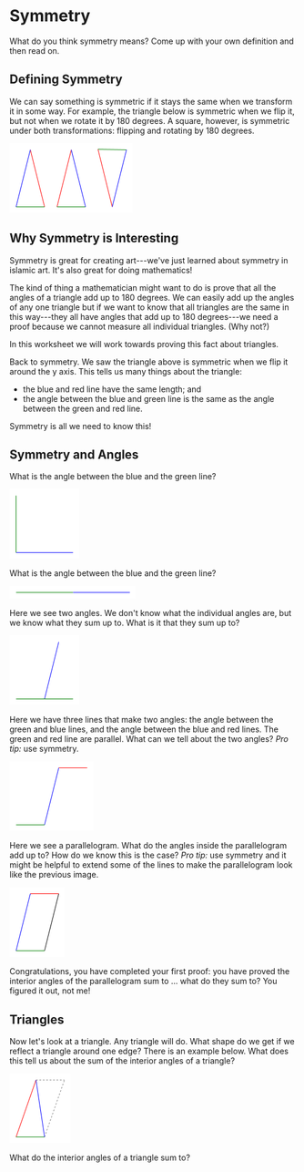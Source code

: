 # Symmetry

What do you think symmetry means? Come up with your own definition and then read on.


## Defining Symmetry

We can say something is symmetric if it stays the same when we transform it in some way. For example, the triangle below is symmetric when we flip it, but not when we rotate it by 180 degrees. A square, however, is symmetric under both transformations: flipping and rotating by 180 degrees.

![A isoceles triangle flipped and rotated](img/1-triangle.png)


## Why Symmetry is Interesting

Symmetry is great for creating art---we've just learned about symmetry in islamic art. It's also great for doing mathematics! 

The kind of thing a mathematician might want to do is prove that all the angles of a triangle add up to 180 degrees. We can easily add up the angles of any one triangle but if we want to know that all triangles are the same in this way---they all have angles that add up to 180 degrees---we need a proof because we cannot measure all individual triangles. (Why not?)

In this worksheet we will work towards proving this fact about triangles.

Back to symmetry. We saw the triangle above is symmetric when we flip it around the y axis. This tells us many things about the triangle:

- the blue and red line have the same length; and
- the angle between the blue and green line is the same as the angle between the green and red line.

Symmetry is all we need to know this!


## Symmetry and Angles

What is the angle between the blue and the green line?

![](img/1-ninety.png)

What is the angle between the blue and the green line?

![](img/1-one-eighty.png)

Here we see two angles. We don't know what the individual angles are, but we know what they sum up to. What is it that they sum up to?

![](img/1-two-angles.png)

Here we have three lines that make two angles: the angle between the green and blue lines, and the angle between the blue and red lines. The green and red line are parallel. What can we tell about the two angles? *Pro tip:* use symmetry.

![](img/1-two-angles-symmetry.png)

Here we see a parallelogram. What do the angles inside the parallelogram add up to? How do we know this is the case? *Pro tip:* use symmetry and it might be helpful to extend some of the lines to make the parallelogram look like the previous image.

![A parallelogram](img/1-parallelogram.png)

Congratulations, you have completed your first proof: you have proved the interior angles of the parallelogram sum to ... what do they sum to? You figured it out, not me!


## Triangles

Now let's look at a triangle. Any triangle will do. What shape do we get if we reflect a triangle around one edge? There is an example below. What does this tell us about the sum of the interior angles of a triangle?

![A triangle reflected around an edge](img/1-enscribed-triangle.png)

What do the interior angles of a triangle sum to?

